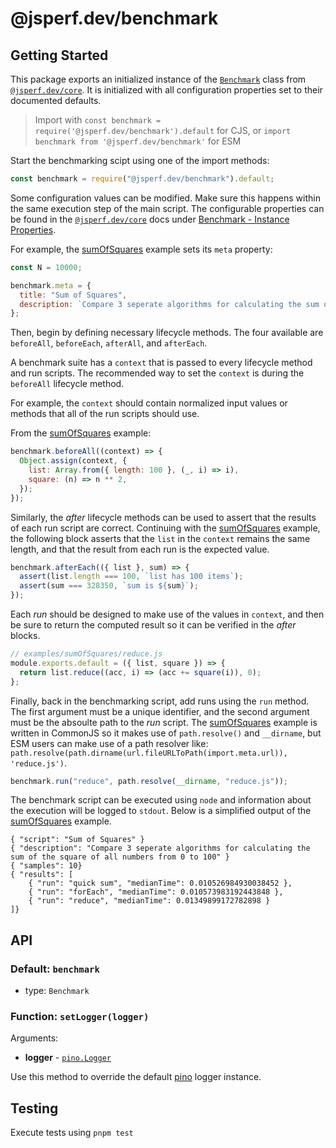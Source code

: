 # @jsperf.dev/benchmark

## Getting Started

This package exports an initialized instance of the [`Benchmark`](../core/readme.md#class-benchmark) class from [`@jsperf.dev/core`](../core/readme.md). It is initialized with all configuration properties set to their documented defaults.

> Import with `const benchmark = require('@jsperf.dev/benchmark').default` for CJS, or `import benchmark from '@jsperf.dev/benchmark'` for ESM

Start the benchmarking scipt using one of the import methods:

```js
const benchmark = require("@jsperf.dev/benchmark").default;
```

Some configuration values can be modified. Make sure this happens within the same execution step of the main script. The configurable properties can be found in the [`@jsperf.dev/core`](../core/readme.md) docs under [Benchmark - Instance Properties](../core/readme.md#instance-properties).

For example, the [sumOfSquares](../examples/basic-examples/sumOfSquares/benchmark.js) example sets its `meta` property:

```js
const N = 10000;

benchmark.meta = {
  title: "Sum of Squares",
  description: `Compare 3 seperate algorithms for calculating the sum of the square of all numbers from 0 to ${N}`,
};
```

Then, begin by defining necessary lifecycle methods. The four available are `beforeAll`, `beforeEach`, `afterAll`, and `afterEach`.

A benchmark suite has a `context` that is passed to every lifecycle method and run scripts. The recommended way to set the `context` is during the `beforeAll` lifecycle method.

For example, the `context` should contain normalized input values or methods that all of the run scripts should use.

From the [sumOfSquares](../examples/basic-examples/sumOfSquares/benchmark.js) example:

```js
benchmark.beforeAll((context) => {
  Object.assign(context, {
    list: Array.from({ length: 100 }, (_, i) => i),
    square: (n) => n ** 2,
  });
});
```

Similarly, the _after_ lifecycle methods can be used to assert that the results of each run script are correct. Continuing with the [sumOfSquares](../examples/basic-examples/sumOfSquares/benchmark.js) example, the following block asserts that the `list` in the `context` remains the same length, and that the result from each run is the expected value.

```js
benchmark.afterEach(({ list }, sum) => {
  assert(list.length === 100, `list has 100 items`);
  assert(sum === 328350, `sum is ${sum}`);
});
```

Each _run_ should be designed to make use of the values in `context`, and then be sure to return the computed result so it can be verified in the _after_ blocks.

```js
// examples/sumOfSquares/reduce.js
module.exports.default = ({ list, square }) => {
  return list.reduce((acc, i) => (acc += square(i)), 0);
};
```

Finally, back in the benchmarking script, add runs using the `run` method. The first argument must be a unique identifier, and the second argument must be the absoulte path to the _run_ script. The [sumOfSquares](../examples/basic-examples/sumOfSquares/benchmark.js) example is written in CommonJS so it makes use of `path.resolve()` and `__dirname`, but ESM users can make use of a path resolver like: `path.resolve(path.dirname(url.fileURLToPath(import.meta.url)), 'reduce.js')`.

```js
benchmark.run("reduce", path.resolve(__dirname, "reduce.js"));
```

The benchmark script can be executed using `node` and information about the execution will be logged to `stdout`. Below is a simplified output of the [sumOfSquares](../examples/basic-examples/sumOfSquares/benchmark.js) example.

```
{ "script": "Sum of Squares" }
{ "description": "Compare 3 seperate algorithms for calculating the sum of the square of all numbers from 0 to 100" }
{ "samples": 10}
{ "results": [
    { "run": "quick sum", "medianTime": 0.010526984930038452 },
    { "run": "forEach", "medianTime": 0.010573983192443848 },
    { "run": "reduce", "medianTime": 0.01349899172782898 }
]}
```

## API

### Default: `benchmark`

- type: `Benchmark`

### Function: `setLogger(logger)`

Arguments:

- **logger** - [`pino.Logger`](https://getpino.io/#/docs/api?id=logger-instance)

Use this method to override the default [pino](https://getpino.io/#/) logger instance.

## Testing

Execute tests using `pnpm test`
